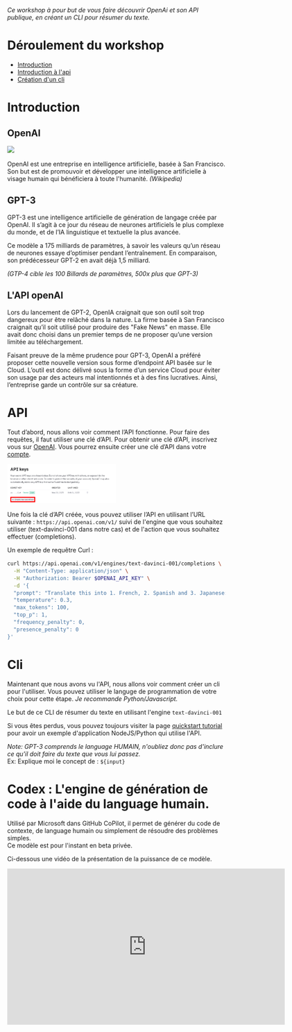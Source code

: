 *Ce workshop à pour but de vous faire découvrir OpenAi et son API publique, en créant un CLI pour résumer du texte.*

# Déroulement du workshop
- [Introduction](#Introduction)
- [Introduction à l'api](#API)
- [Création d'un cli](#Cli)

# Introduction
## OpenAI
![](https://upload.wikimedia.org/wikipedia/fr/thumb/2/2d/OpenAI_Logo_2017.svg/1200px-OpenAI_Logo_2017.svg.png)
<style type="text/css">
    img {
        width: 250px;
    }
</style>

OpenAI est une entreprise en intelligence artificielle, basée à San Francisco. Son but est de promouvoir et développer une intelligence artificielle à visage humain qui bénéficiera à toute l'humanité. *(Wikipedia)*

## GPT-3

GPT-3 est une intelligence artificielle de génération de langage créée par OpenAI. Il s’agit à ce jour du réseau de neurones artificiels le plus complexe du monde, et de l’IA linguistique et textuelle la plus avancée. 

Ce modèle a 175 milliards de paramètres, à savoir les valeurs qu’un réseau de neurones essaye d’optimiser pendant l’entraînement. En comparaison, son prédécesseur GPT-2 en avait déjà 1,5 milliard.

*(GTP-4 cible les 100 Billards de paramètres, 500x plus que GPT-3)*

## L'API openAI

Lors du lancement de GPT-2, OpenIA craignait que son outil soit trop dangereux pour être relâché dans la nature. La firme basée à San Francisco craignait qu’il soit utilisé pour produire des  "Fake News" en masse. Elle avait donc choisi dans un premier temps de ne proposer qu’une version limitée au téléchargement.

Faisant preuve de la même prudence pour GPT-3, OpenAI a préféré proposer cette nouvelle version sous forme d’endpoint API basée sur le Cloud. L’outil est donc délivré sous la forme d’un service Cloud pour éviter son usage par des acteurs mal intentionnés et à des fins lucratives. Ainsi, l’entreprise garde un contrôle sur sa créature.

# API

Tout d’abord, nous allons voir comment l’API fonctionne.
Pour faire des requêtes, il faut utiliser une clé d’API. Pour obtenir une clé d’API, inscrivez vous sur [OpenAI](https://beta.openai.com/signup).
Vous pourrez ensuite créer une clé d’API dans votre [compte](https://beta.openai.com/account/api-keys).

![](./assets/secret_key.png)

Une fois la clé d’API créée, vous pouvez utiliser l’API en utilisant l’URL suivante : ``https://api.openai.com/v1/`` suivi de l'engine que vous souhaitez utiliser (text-davinci-001 dans notre cas) et de l'action que vous souhaitez effectuer (completions). 

Un exemple de requêtre Curl :
```sh
curl https://api.openai.com/v1/engines/text-davinci-001/completions \
  -H "Content-Type: application/json" \
  -H "Authorization: Bearer $OPENAI_API_KEY" \
  -d '{
  "prompt": "Translate this into 1. French, 2. Spanish and 3. Japanese:\n\nWhat rooms do you have available?\n\n1.",
  "temperature": 0.3,
  "max_tokens": 100,
  "top_p": 1,
  "frequency_penalty": 0,
  "presence_penalty": 0
}'
```

# Cli
Maintenant que nous avons vu l'API, nous allons voir comment créer un cli pour l'utiliser. Vous pouvez utiliser le languge de programmation de votre choix pour cette étape. *Je recommande Python/Javascript.*

Le but de ce CLI de résumer du texte en utilisant l'engine ``text-davinci-001``

Si vous êtes perdus, vous pouvez toujours visiter la page [quickstart tutorial](https://beta.openai.com/docs/quickstart/build-your-application) pour avoir un exemple d'application NodeJS/Python qui utilise l'API.

*Note: GPT-3 comprends le language HUMAIN, n'oubliez donc pas d'inclure ce qu'il doit faire du texte que vous lui passez.*  
Ex: Explique moi le concept de : ``${input}``

# Codex : L'engine de génération de code à l'aide du language humain.

Utilisé par Microsoft dans GitHub CoPilot, il permet de générer du code de contexte, de language humain ou simplement de résoudre des problèmes simples.  
Ce modèle est pour l'instant en beta privée.  

Ci-dessous une vidéo de la présentation de la puissance de ce modèle.  

<iframe src="https://player.vimeo.com/video/583550498?loop=1" width="640" height="360" frameborder="0" allow="autoplay; fullscreen; picture-in-picture" allowfullscreen="" class="fluidvids-item" data-fluidvids="loaded" data-ready="true"></iframe>

